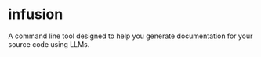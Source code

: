 # infusion
A command line tool designed to help you generate documentation for your source code using LLMs.
